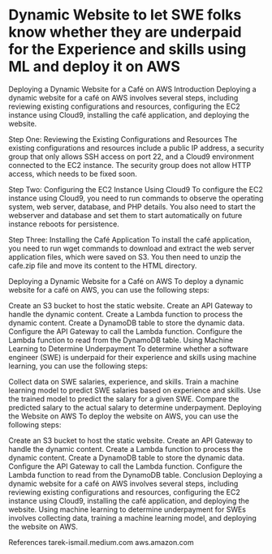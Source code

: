 # Dynamic Website to let SWE folks know whether they are underpaid for the Experience and skills using ML and deploy it on AWS
Deploying a Dynamic Website for a Café on AWS
Introduction
Deploying a dynamic website for a café on AWS involves several steps, including reviewing existing configurations and resources, configuring the EC2 instance using Cloud9, installing the café application, and deploying the website.

Step One: Reviewing the Existing Configurations and Resources
The existing configurations and resources include a public IP address, a security group that only allows SSH access on port 22, and a Cloud9 environment connected to the EC2 instance. The security group does not allow HTTP access, which needs to be fixed soon.

Step Two: Configuring the EC2 Instance Using Cloud9
To configure the EC2 instance using Cloud9, you need to run commands to observe the operating system, web server, database, and PHP details. You also need to start the webserver and database and set them to start automatically on future instance reboots for persistence.

Step Three: Installing the Café Application
To install the café application, you need to run wget commands to download and extract the web server application files, which were saved on S3. You then need to unzip the cafe.zip file and move its content to the HTML directory.
 
Deploying a Dynamic Website for a Café on AWS
To deploy a dynamic website for a café on AWS, you can use the following steps:

Create an S3 bucket to host the static website.
Create an API Gateway to handle the dynamic content.
Create a Lambda function to process the dynamic content.
Create a DynamoDB table to store the dynamic data.
Configure the API Gateway to call the Lambda function.
Configure the Lambda function to read from the DynamoDB table.
Using Machine Learning to Determine Underpayment
To determine whether a software engineer (SWE) is underpaid for their experience and skills using machine learning, you can use the following steps:

Collect data on SWE salaries, experience, and skills.
Train a machine learning model to predict SWE salaries based on experience and skills.
Use the trained model to predict the salary for a given SWE.
Compare the predicted salary to the actual salary to determine underpayment.
Deploying the Website on AWS
To deploy the website on AWS, you can use the following steps:

Create an S3 bucket to host the static website.
Create an API Gateway to handle the dynamic content.
Create a Lambda function to process the dynamic content.
Create a DynamoDB table to store the dynamic data.
Configure the API Gateway to call the Lambda function.
Configure the Lambda function to read from the DynamoDB table.
Conclusion
Deploying a dynamic website for a café on AWS involves several steps, including reviewing existing configurations and resources, configuring the EC2 instance using Cloud9, installing the café application, and deploying the website. Using machine learning to determine underpayment for SWEs involves collecting data, training a machine learning model, and deploying the website on AWS.

References
tarek-ismail.medium.com
aws.amazon.com